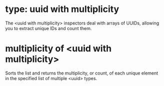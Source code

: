 # type: uuid with multiplicity

The &lt;uuid with multiplicity&gt; inspectors deal with arrays of UUIDs, allowing you to extract unique IDs and count them.

# multiplicity of &lt;uuid with multiplicity&gt;

Sorts the list and returns the multiplicity, or count, of each unique element in the specified list of multiple &lt;uuid&gt; types.
